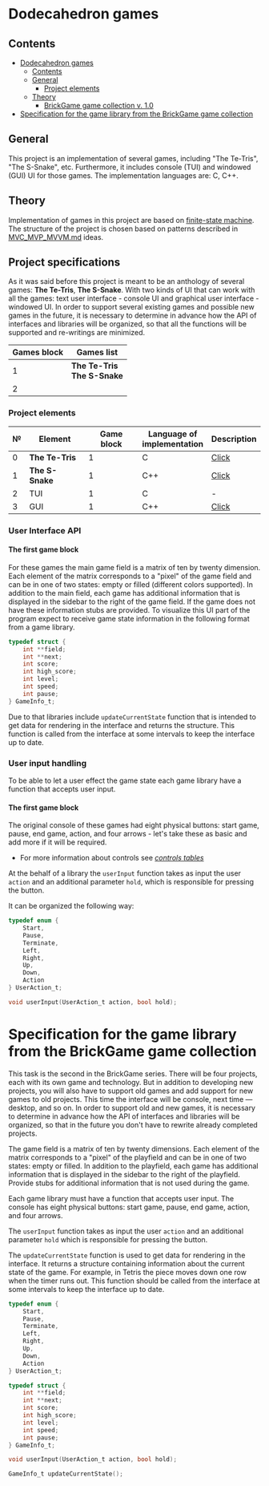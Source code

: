 # Dodecahedron games

## Contents
- [Dodecahedron games](#dodecahedron-games)
  - [Contents](#contents)
  - [General](#general)
    - [Project elements](#project-elements)
  - [Theory](#theory)
      - [BrickGame game collection v. 1.0](#brickgame-game-collection-v-10)
- [Specification for the game library from the BrickGame game collection](#specification-for-the-game-library-from-the-brickgame-game-collection)

## General
This project is an implementation of several games, including "The Te-Tris", "The S-Snake", etc. Furthermore, it includes console (TUI) and windowed (GUI) UI for those games. The implementation languages are: C, C++. 

## Theory

Implementation of games in this project are based on [finite-state machine](/materials/Finite-state_machine.md). The structure of the project is chosen based on patterns described in [MVC_MVP_MVVM.md](/materials/MVC_MVP_MVVM.md) ideas.


## Project specifications 

As it was said before this project is meant to be an anthology of several games: **The Te-Tris**, **The S-Snake**. With two kinds of UI that can work with all the games: text user interface - console UI and graphical user interface - windowed UI. In order to support several existing games and possible new games in the future, it is necessary to determine in advance how the API of interfaces and libraries will be organized, so that all the functions will be supported and re-writings are minimized.

|Games block| Games list|
|---|---|
|1|**The Te-Tris**<br>**The S-Snake**|
|2||

### Project elements

| №   | Element    |Game block| Language of <br> implementation | Description |
| --- | ---------- |---| ------------------------------- | ----------- |
| 0   | **The Te-Tris** |1| C                               | [Click](/src/brick_game/tetris/README.md)   |
| 1   | **The S-Snake**  |1| C++                             | [Click](/src/brick_game/snake/README.md)   |
| 2   | TUI |1| C                               | -   |
| 3   | GUI        |1| C++                             | [Click]()   |


### User Interface API

#### The first game block

For these games the main game field is a matrix of ten by twenty dimension. Each element of the matrix corresponds to a "pixel" of the game field and can be in one of two states: empty or filled (different colors supported). In addition to the main field, each game has additional information that is displayed in the sidebar to the right of the game field. If the game does not have these information stubs are provided.
To visualize this UI part of the program expect to receive game state information in the following format from a game library.
``` C
typedef struct {
    int **field;
    int **next;
    int score;
    int high_score;
    int level;
    int speed;
    int pause;
} GameInfo_t;
```

Due to that libraries include `updateCurrentState` function that is intended to get data for rendering in the interface and returns the structure. This function is called from the interface at some intervals to keep the interface up to date.


### User input handling

To be able to let a user effect the game state each game library have a function that accepts user input. 

#### The first game block

The original console of these games had eight physical buttons: start game, pause, end game, action, and four arrows - let's take these as basic and add more if it will be required. 
- For more information about controls see [*controls tables*](/materials/Controls_tables.md)

At the behalf of a library the `userInput` function takes as input the user `action` and an additional parameter `hold`, which is responsible for pressing the button. 


It can be organized the following way:
```C
typedef enum {
    Start,
    Pause,
    Terminate,
    Left,
    Right,
    Up,
    Down,
    Action
} UserAction_t;

void userInput(UserAction_t action, bool hold);
```








# Specification for the game library from the BrickGame game collection

This task is the second in the BrickGame series. There will be four projects, each with its own game and technology. But in addition to developing new projects, you will also have to support old games and add support for new games to old projects. This time the interface will be console, next time — desktop, and so on. In order to support old and new games, it is necessary to determine in advance how the API of interfaces and libraries will be organized, so that in the future you don't have to rewrite already completed projects.

The game field is a matrix of ten by twenty dimensions. Each element of the matrix corresponds to a "pixel" of the playfield and can be in one of two states: empty or filled. In addition to the playfield, each game has additional information that is displayed in the sidebar to the right of the playfield. Provide stubs for additional information that is not used during the game.

Each game library must have a function that accepts user input. The console has eight physical buttons: start game, pause, end game, action, and four arrows.

The `userInput` function takes as input the user `action` and an additional parameter `hold` which is responsible for pressing the button.

The `updateCurrentState` function is used to get data for rendering in the interface. It returns a structure containing information about the current state of the game. For example, in Tetris the piece moves down one row when the timer runs out. This function should be called from the interface at some intervals to keep the interface up to date.

```c
typedef enum {
    Start,
    Pause,
    Terminate,
    Left,
    Right,
    Up,
    Down,
    Action
} UserAction_t;

typedef struct {
    int **field;
    int **next;
    int score;
    int high_score;
    int level;
    int speed;
    int pause;
} GameInfo_t;

void userInput(UserAction_t action, bool hold);

GameInfo_t updateCurrentState();
```
